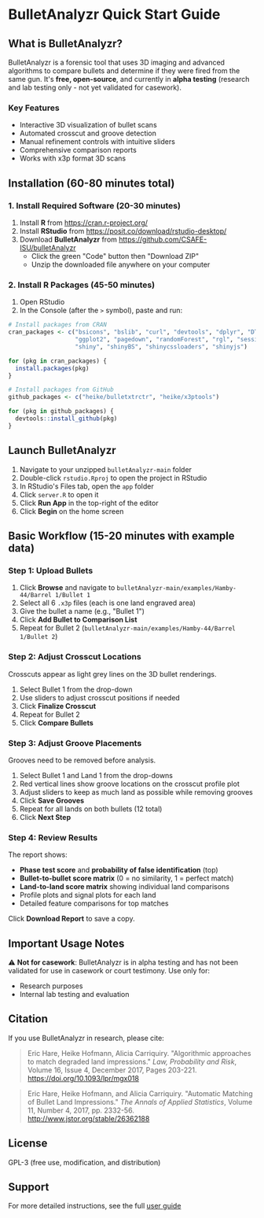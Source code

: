 # BulletAnalyzr Quick Start Guide

## What is BulletAnalyzr?

BulletAnalyzr is a forensic tool that uses 3D imaging and advanced algorithms to compare bullets and determine if they were fired from the same gun. It's **free, open-source**, and currently in **alpha testing** (research and lab testing only - not yet validated for casework).

### Key Features

- Interactive 3D visualization of bullet scans
- Automated crosscut and groove detection
- Manual refinement controls with intuitive sliders
- Comprehensive comparison reports
- Works with x3p format 3D scans

## Installation (60-80 minutes total)

### 1. Install Required Software (20-30 minutes)

1. Install **R** from https://cran.r-project.org/
2. Install **RStudio** from https://posit.co/download/rstudio-desktop/
3. Download **BulletAnalyzr** from https://github.com/CSAFE-ISU/bulletAnalyzr
   - Click the green "Code" button then "Download ZIP"
   - Unzip the downloaded file anywhere on your computer

### 2. Install R Packages (45-50 minutes)

1. Open RStudio
2. In the Console (after the `>` symbol), paste and run:

```r
# Install packages from CRAN
cran_packages <- c("bsicons", "bslib", "curl", "devtools", "dplyr", "DT", 
                   "ggplot2", "pagedown", "randomForest", "rgl", "sessioninfo", 
                   "shiny", "shinyBS", "shinycssloaders", "shinyjs")

for (pkg in cran_packages) {
  install.packages(pkg)
}

# Install packages from GitHub
github_packages <- c("heike/bulletxtrctr", "heike/x3ptools")

for (pkg in github_packages) {
  devtools::install_github(pkg)
}
```

## Launch BulletAnalyzr

1. Navigate to your unzipped `bulletAnalyzr-main` folder
2. Double-click `rstudio.Rproj` to open the project in RStudio
3. In RStudio's Files tab, open the `app` folder
4. Click `server.R` to open it
5. Click **Run App** in the top-right of the editor
6. Click **Begin** on the home screen

## Basic Workflow (15-20 minutes with example data)

### Step 1: Upload Bullets

1. Click **Browse** and navigate to `bulletAnalyzr-main/examples/Hamby-44/Barrel 1/Bullet 1`
2. Select all 6 `.x3p` files (each is one land engraved area)
3. Give the bullet a name (e.g., "Bullet 1")
4. Click **Add Bullet to Comparison List**
5. Repeat for Bullet 2 (`bulletAnalyzr-main/examples/Hamby-44/Barrel 1/Bullet 2`)

### Step 2: Adjust Crosscut Locations

Crosscuts appear as light grey lines on the 3D bullet renderings.

1. Select Bullet 1 from the drop-down
2. Use sliders to adjust crosscut positions if needed
3. Click **Finalize Crosscut**
4. Repeat for Bullet 2
5. Click **Compare Bullets**

### Step 3: Adjust Groove Placements

Grooves need to be removed before analysis.

1. Select Bullet 1 and Land 1 from the drop-downs
2. Red vertical lines show groove locations on the crosscut profile plot
3. Adjust sliders to keep as much land as possible while removing grooves
4. Click **Save Grooves**
5. Repeat for all lands on both bullets (12 total)
6. Click **Next Step**

### Step 4: Review Results

The report shows:

- **Phase test score** and **probability of false identification** (top)
- **Bullet-to-bullet score matrix** (0 = no similarity, 1 = perfect match)
- **Land-to-land score matrix** showing individual land comparisons
- Profile plots and signal plots for each land
- Detailed feature comparisons for top matches

Click **Download Report** to save a copy.

## Important Usage Notes

⚠️ **Not for casework**: BulletAnalyzr is in alpha testing and has not been validated for use in casework or court testimony. Use only for:

- Research purposes
- Internal lab testing and evaluation

## Citation

If you use BulletAnalyzr in research, please cite:

> Eric Hare, Heike Hofmann, Alicia Carriquiry. "Algorithmic approaches to match degraded land impressions." *Law, Probability and Risk*, Volume 16, Issue 4, December 2017, Pages 203-221. https://doi.org/10.1093/lpr/mgx018

> Eric Hare, Heike Hofmann, and Alicia Carriquiry. "Automatic Matching of Bullet Land Impressions." *The Annals of Applied Statistics*, Volume 11, Number 4, 2017, pp. 2332-56. http://www.jstor.org/stable/26362188

## License

GPL-3 (free use, modification, and distribution)

## Support

For more detailed instructions, see the full [user guide](https://github.com/CSAFE-ISU/bulletAnalyzr/docs/bulletAnalyzr-user-guide.pdf)
